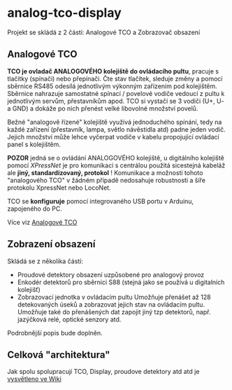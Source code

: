 # analog-tco-display

Projekt se skládá z 2 částí: Analogové TCO a Zobrazovač obsazení

## Analogové TCO
**TCO je ovladač ANALOGOVÉHO kolejiště do ovládacího pultu**, pracuje s tlačítky (spínači) nebo přepínači. Čte stav tlačítek, sleduje změny a pomocí sběrnice RS485 odesílá jednotlivým výkonným zařízením pod kolejištěm. Sběrnice nahrazuje samostatné spínací / povelové vodiče vedoucí z pultu k jednotlivým servům, přestavníkům apod. TCO si vystačí se 3 vodiči (U+, U- a GND) a dokáže po nich přenést velké libovolné množství povelů.

Bežné "analogově řízené" kolejiště využívá jednoduchého spínání, tedy na každé zařízení (přestavník, lampa, světlo návěstidla atd) padne jeden vodič. Jejich množství může lehce vyčerpat vodiče v kabelu propojující ovládací panel s kolejištěm.

**POZOR** jedná se o ovládání ANALOGOVÉHO kolejiště, u digitálního kolejiště pomocí _XPressNet_ je pro komunikaci s centrálou použitá sicestejná kabeláž ale **jiný, standardizovaný, protokol** ! Komunikace a možnosti tohoto "analogového TCO" v žádném případě nedosahuje robustnosti a šíře protokolu XpressNet nebo LocoNet.

TCO se **konfiguruje** pomocí integrovaného USB portu v Arduinu, zapojeného do PC. 

Více viz [Analogové TCO](http://cs.ttodbocna.wikia.com/wiki/Analog_TCO)

## Zobrazení obsazení
Skládá se z několika částí:
- Proudové detektory obsazení uzpůsobené pro analogový provoz
- Enkodér detektorů pro sběrnici S88 (stejná jako se používá u digitalních kolejišť)
- Zobrazovací jednotka v ovládacím pultu
Umožňuje přenášet až 128 detekovaných úseků a zobrazovat jejich stav na ovládacím pultu. Umožňuje také do přenášených dat zapojit jiný tzp detektorů, 
např. jazýčková relé, optické senzory atd. 

Podrobnější popis bude doplněn.

## Celková "architektura"
Jak spolu spolupracují TCO, Display, proudove detektory atd atd je [vysvětleno ve Wiki](http://cs.ttodbocna.wikia.com/wiki/Architektura_Analog)
